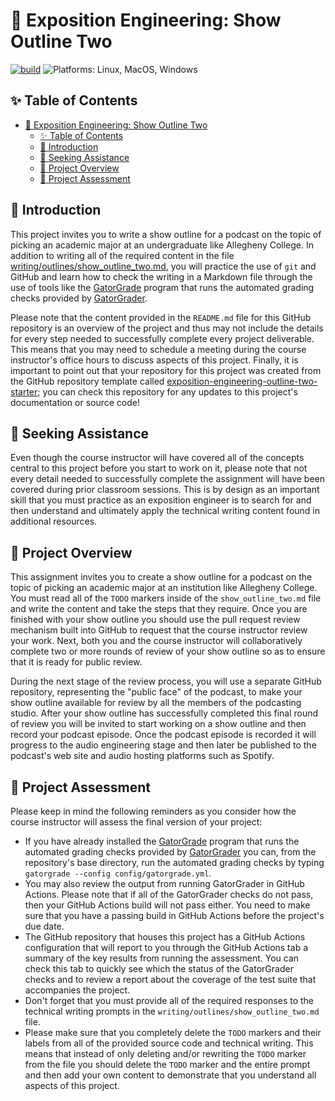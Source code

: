 # 🎤 Exposition Engineering: Show Outline Two

[![build](../../actions/workflows/build.yml/badge.svg)](../../actions/)
![Platforms: Linux, MacOS, Windows](https://img.shields.io/badge/Platform-Linux%20%7C%20MacOS%20%7C%20Windows-blue.svg)

## ✨ Table of Contents

<!---toc start-->

* [🎤 Exposition Engineering: Show Outline Two](#-exposition-engineering-show-outline-two)
  * [✨ Table of Contents](#-table-of-contents)
  * [🏁 Introduction](#-introduction)
  * [🤝 Seeking Assistance](#-seeking-assistance)
  * [🛫 Project Overview](#-project-overview)
  * [🐊 Project Assessment](#-project-assessment)

<!---toc end-->

## 🏁 Introduction

This project invites you to write a show outline for a podcast on the topic of
picking an academic major at an undergraduate like Allegheny College. In
addition to writing all of the required content in the file
[writing/outlines/show_outline_two.md](writing/outlines/show_outline_two.md),
you will practice the use of `git` and GitHub and learn how to check the
writing in a Markdown file through the use of tools like the
[GatorGrade](https://github.com/GatorEducator/gatorgrade) program that runs the
automated grading checks provided by
[GatorGrader](https://github.com/GatorEducator/gatorgrader).

Please note that the content provided in the `README.md` file for this GitHub
repository is an overview of the project and thus may not include the details
for every step needed to successfully complete every project deliverable. This
means that you may need to schedule a meeting during the course instructor's
office hours to discuss aspects of this project. Finally, it is important to
point out that your repository for this project was created from the GitHub
repository template called
[exposition-engineering-outline-two-starter](https://github.com/ExpositionEngineering/exposition-engineering-outline-two-starter);
you can check this repository for any updates to this project's documentation
or source code!

## 🤝 Seeking Assistance

Even though the course instructor will have covered all of the concepts central
to this project before you start to work on it, please note that not every
detail needed to successfully complete the assignment will have been covered
during prior classroom sessions. This is by design as an important skill that
you must practice as an exposition engineer is to search for and then understand
and ultimately apply the technical writing content found in additional resources.

## 🛫 Project Overview

This assignment invites you to create a show outline for a podcast on the topic
of picking an academic major at an institution like Allegheny College. You must
read all of the `TODO` markers inside of the `show_outline_two.md` file and
write the content and take the steps that they require. Once you are finished
with your show outline you should use the pull request review mechanism built
into GitHub to request that the course instructor review your work. Next, both
you and the course instructor will collaboratively complete two or more rounds
of review of your show outline so as to ensure that it is ready for public
review.

During the next stage of the review process, you will use a separate GitHub
repository, representing the "public face" of the podcast, to make your show
outline available for review by all the members of the podcasting studio. After
your show outline has successfully completed this final round of review you
will be invited to start working on a show outline and then record your podcast
episode. Once the podcast episode is recorded it will progress to the audio
engineering stage and then later be published to the podcast's web site and
audio hosting platforms such as Spotify.

## 🐊 Project Assessment

Please keep in mind the following reminders as you consider how the course
instructor will assess the final version of your project:

- If you have already installed the
[GatorGrade](https://github.com/GatorEducator/gatorgrade) program that runs the
automated grading checks provided by
[GatorGrader](https://github.com/GatorEducator/gatorgrader) you can, from the
repository's base directory, run the automated grading checks by typing
`gatorgrade --config config/gatorgrade.yml`.
- You may also review the output from running GatorGrader in GitHub Actions.
Please note that if all of the GatorGrader checks do not pass, then your GitHub
Actions build will not pass either. You need to make sure that you have a
passing build in GitHub Actions before the project's due date.
- The GitHub repository that houses this project has a GitHub Actions
configuration that will report to you through the GitHub Actions tab a summary
of the key results from running the assessment. You can check this tab to
quickly see which the status of the GatorGrader checks and to review a report
about the coverage of the test suite that accompanies the project.
- Don't forget that you must provide all of the required responses to the
technical writing prompts in the `writing/outlines/show_outline_two.md` file.
- Please make sure that you completely delete the `TODO` markers and their
labels from all of the provided source code and technical writing. This means
that instead of only deleting and/or rewriting the `TODO` marker from the file
you should delete the `TODO` marker and the entire prompt and then add your own
content to demonstrate that you understand all aspects of this project.
